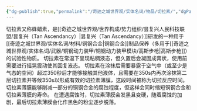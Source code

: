 ```yaml
---
{"dg-publish":true,"permalink":"/奇迹之城世界观/实体名词/物品/切拉素/","dgPassFrontmatter":true}
---
```


切拉素又称蜂蜡素，是[[奇迹之城世界观/世界构成/势力组织/昙复兴人民科技联盟/昙复兴（Tan Ascendancy）\|昙复兴（Tan Ascendancy）]]研发的一种用于[[奇迹之城世界观/实体名词/材料/铜钢合金\|铜钢合金]]制品保养（多用于[[奇迹之城世界观/实体名词/武器/铜钢动力装甲/铜钢动力装甲模块/高斯步枪\|高斯步枪]]）的试验性物质。
切拉素在常温下呈现粘稠液态，但久置后会凝固成膏状，使用前需要进行摇晃震动使其回复液态。
切拉素在涂抹后需要暴露于空气中（或至少是气态的空间）超过350秒后才能够接触其他液体，且需要在350s内再次涂抹第二层切拉素并等候350s以形成有效的切拉素薄膜，这段时间被称为切拉反应时间。
切拉素薄膜能够削减一部分的铜钢合金的腐蚀程度，但这样会同时缩短铜钢合金和切拉素薄膜的寿命。
在遭遇腐蚀时，切拉素薄膜会发黑且变硬，随着腐蚀的加剧，最后切拉素薄膜会化作黑色的粉尘逐步脱落。